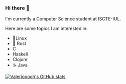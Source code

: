 ### Hi there 👋

I'm currently a Computer Science student at ISCTE-IUL.

Here are some topics I am interested in:

- 🐧Linux
- 🦀 Rust
- C
- Haskell
- Clojure
- ☕ Java

[![Valeriooooh's GitHub stats](https://github-readme-stats.vercel.app/api?username=Valeriooooh&theme=dark&show_icons=true)](https://github.com/anuraghazra/github-readme-stats)
